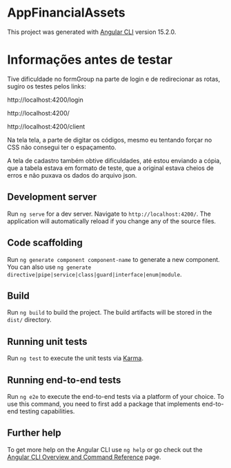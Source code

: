 # AppFinancialAssets

This project was generated with [Angular CLI](https://github.com/angular/angular-cli) version 15.2.0.

# Informações antes de testar
Tive dificuldade no formGroup na parte de login e 
de redirecionar as rotas, sugiro os testes pelos links:

http://localhost:4200/login

http://localhost:4200/

http://localhost:4200/client

Na tela tela, a parte de digitar os códigos, mesmo eu tentando forçar no CSS não consegui ter o espaçamento.

A tela de cadastro também obtive dificuldades, até estou enviando a cópia, que a tabela estava em formato de teste, que a original estava cheios de erros e não puxava os dados do arquivo json.

## Development server

Run `ng serve` for a dev server. Navigate to `http://localhost:4200/`. The application will automatically reload if you change any of the source files.

## Code scaffolding

Run `ng generate component component-name` to generate a new component. You can also use `ng generate directive|pipe|service|class|guard|interface|enum|module`.

## Build

Run `ng build` to build the project. The build artifacts will be stored in the `dist/` directory.

## Running unit tests

Run `ng test` to execute the unit tests via [Karma](https://karma-runner.github.io).

## Running end-to-end tests

Run `ng e2e` to execute the end-to-end tests via a platform of your choice. To use this command, you need to first add a package that implements end-to-end testing capabilities.

## Further help

To get more help on the Angular CLI use `ng help` or go check out the [Angular CLI Overview and Command Reference](https://angular.io/cli) page.
